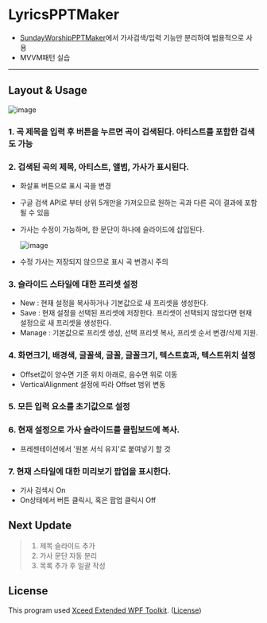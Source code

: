 # LyricsPPTMaker
* [SundayWorshipPPTMaker](https://github.com/farka-k/SundayWorshipPPTMaker)에서 가사검색/입력 기능만 분리하여 범용적으로 사용
* MVVM패턴 실습
-----------------------------------------------------
## Layout & Usage
![image](https://github.com/farka-k/LyricsPPTMaker/assets/32349691/43d9e660-c02c-41a8-a478-b382ce6c1d9a)

### 1. 곡 제목을 입력 후 버튼을 누르면 곡이 검색된다. 아티스트를 포함한 검색도 가능

### 2. 검색된 곡의 제목, 아티스트, 앨범, 가사가 표시된다.
   * 화살표 버튼으로 표시 곡을 변경
   * 구글 검색 API로 부터 상위 5개만을 가져오므로 원하는 곡과 다른 곡이 결과에 포함될 수 있음
   * 가사는 수정이 가능하며, 한 문단이 하나에 슬라이드에 삽입된다.
   
     ![image](https://github.com/farka-k/LyricsPPTMaker/assets/32349691/2c0b809b-6b8a-4501-ab89-391b4c04e0a8)


   * 수정 가사는 저장되지 않으므로 표시 곡 변경시 주의

### 3. 슬라이드 스타일에 대한 프리셋 설정
   * New : 현재 설정을 복사하거나 기본값으로 새 프리셋을 생성한다.
   * Save : 현재 설정을 선택된 프리셋에 저장한다. 프리셋이 선택되지 않았다면 현재 설정으로 새 프리셋을 생성한다.
   * Manage : 기본값으로 프리셋 생성, 선택 프리셋 복사, 프리셋 순서 변경/삭제 지원.
     
### 4. 화면크기, 배경색, 글꼴색, 글꼴, 글꼴크기, 텍스트효과, 텍스트위치 설정
   *  Offset값이 양수면 기준 위치 아래로, 음수면 위로 이동
   *  VerticalAlignment 설정에 따라 Offset 범위 변동

### 5. 모든 입력 요소를 초기값으로 설정
### 6. 현재 설정으로 가사 슬라이드를 클립보드에 복사.    
   * 프레젠테이션에서 '원본 서식 유지'로 붙여넣기 할 것

### 7. 현재 스타일에 대한 미리보기 팝업을 표시한다.
   * 가사 검색시 On
   * On상태에서 버튼 클릭시, 혹은 팝업 클릭시 Off

## Next Update
> 1. 제목 슬라이드 추가
> 2. 가사 문단 자동 분리
> 3. 목록 추가 후 일괄 작성

## License
This program used [Xceed Extended WPF Toolkit](https://github.com/xceedsoftware/wpftoolkit). ([License](https://raw.githubusercontent.com/xceedsoftware/wpftoolkit/master/license.md))
